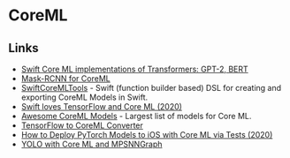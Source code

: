 # CoreML

## Links

* [Swift Core ML implementations of Transformers: GPT-2, BERT](https://github.com/huggingface/swift-coreml-transformers)
* [Mask-RCNN for CoreML](https://github.com/edouardlp/Mask-RCNN-CoreML)
* [SwiftCoreMLTools](https://github.com/JacopoMangiavacchi/SwiftCoreMLTools) - Swift \(function builder based\) DSL for creating and exporting CoreML Models in Swift.
* [Swift loves TensorFlow and Core ML \(2020\)](https://heartbeat.fritz.ai/swift-loves-tensorflow-and-core-ml-8adb52838931)
* [Awesome CoreML Models](https://github.com/likedan/Awesome-CoreML-Models) - Largest list of models for Core ML.
* [TensorFlow to CoreML Converter](https://github.com/tf-coreml/tf-coreml)
* [How to Deploy PyTorch Models to iOS with Core ML via Tests \(2020\)](http://www.ml-illustrated.com/2020/05/25/run-pytorch-models-on-ios-with-coreml.html)
* [YOLO with Core ML and MPSNNGraph](https://github.com/hollance/YOLO-CoreML-MPSNNGraph)

